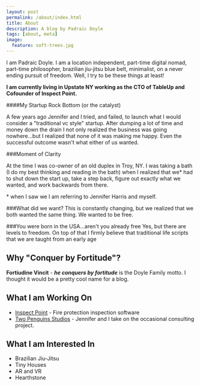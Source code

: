 ```yaml
---
layout: post
permalink: /about/index.html
title: About
description: A blog by Padraic Doyle
tags: [about, meta]
image:
  feature: soft-trees.jpg
---
```


I am Padraic Doyle.  I am a location independent, part-time digital nomad, part-time philosopher, brazilian jiu-jitsu blue belt, minimalist, on a never ending pursuit of freedom.  Well, I try to be these things at least!

**I am currently living in Upstate NY working as the CTO of TableUp and Cofounder of Inspect Point.**

####My Startup Rock Bottom (or the catalyst)

A few years ago Jennifer and I tried, and failed, to launch what I would consider a "traditional vc style" startup.  After dumping a lot of time and money down the drain I not only realized the business was going nowhere...but I realized that none of it was making me happy.  Even the successful outcome wasn't what either of us wanted.

###Moment of Clarity

At the time I was co-owner of an old duplex in Troy, NY.  I was taking a bath (I do my best thinking and reading in the bath) when I realized that we* had to shut down the start up, take a step back, figure out exactly what we wanted, and work backwards from there.

\* when I saw we I am referring to Jennifer Harris and myself.

###What did we want?
This is constantly changing, but we realized that we both wanted the same thing.  We wanted to be free.

###You were born in the USA...aren't you already free
Yes, but there are levels to freedom.  On top of that I firmly believe that traditional life scripts that we are taught from an early age 


## Why "Conquer by Fortitude"?
**Fortiudine Vincit** - ***he conquers by fortitude*** is the Doyle Family motto.  I thought it would be a pretty cool name for a blog.

## What I am Working On
- [Inspect Point](http://www.inspectpoint.com/) - Fire protection inspection software
- [Two Penguins Studios](http://www.twopenguinsstudios.com) - Jennifer and I take on the occasional consulting project.

## What I am Interested In
- Brazilian Jiu-Jitsu
- Tiny Houses
- AR and VR
- Hearthstone
 
